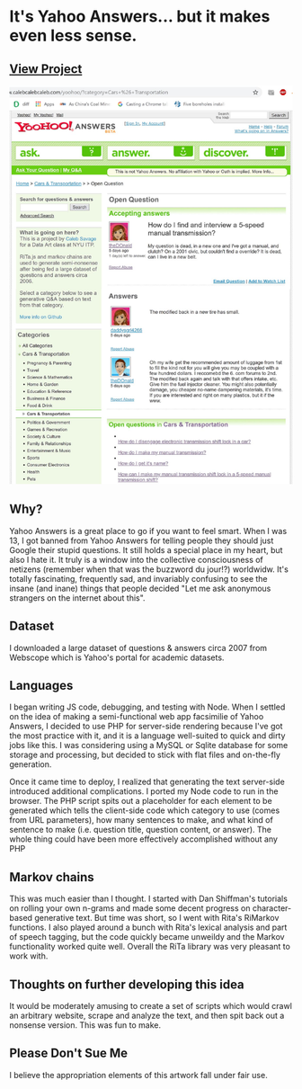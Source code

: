 # It's Yahoo Answers... but it makes even less sense.

## [View Project](http://calebcalebcaleb.com/yoohoo)


![screenshot](https://github.com/calebsavage/itp-data-art/raw/master/section2/screenshot.jpg)

## Why?
Yahoo Answers is a great place to go if you want to feel smart. When I was 13, I got banned from Yahoo Answers for telling people they should just Google their stupid questions. It still holds a special place in my heart, but also I hate it. It truly is a window into the collective consciousness of netizens (remember when that was the buzzword du jour!?) worldwidw. It's totally fascinating, frequently sad, and invariably confusing to see the insane (and inane) things that people decided "Let me ask anonymous strangers on the internet about this". 

## Dataset
I downloaded a large dataset of questions & answers circa 2007 from Webscope which is Yahoo's portal for academic datasets.

## Languages
I began writing JS code, debugging, and testing with Node. When I settled on the idea of making a semi-functional web app facsimilie of Yahoo Answers, I decided to use PHP for server-side rendering because I've got the most practice with it, and it is a language well-suited to quick and dirty jobs like this. I was considering using a MySQL or Sqlite database for some storage and processing, but decided to stick with flat files and on-the-fly generation.

Once it came time to deploy, I realized that generating the text server-side introduced additional complications. I ported my Node code to run in the browser. The PHP script spits out a placeholder for each element to be generated which tells the client-side code which category to use (comes from URL parameters), how many sentences to make, and what kind of sentence to make (i.e. question title, question content, or answer). The whole thing could have been more effectively accomplished without any PHP 

## Markov chains
This was much easier than I thought. I started with Dan Shiffman's tutorials on rolling your own n-grams and made some decent progress on character-based generative text. But time was short, so I went with Rita's RiMarkov functions. I also played around a bunch with Rita's lexical analysis and part of speech tagging, but the code quickly became unweildy and the Markov functionality worked quite well. Overall the RiTa library was very pleasant to work with. 
 

## Thoughts on further developing this idea
It would be moderately amusing to create a set of scripts which would crawl an arbitrary website, scrape and analyze the text, and then spit back out a nonsense version. This was fun to make.

## Please Don't Sue Me
I believe the appropriation elements of this artwork fall under fair use.